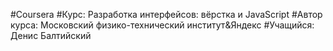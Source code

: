 #Coursera
#Курс:  			Разработка интерфейсов: вёрстка и JavaScript
#Автор курса:  	Московский физико-технический институт&Яндекс
#Учащийся:		Денис Балтийский
